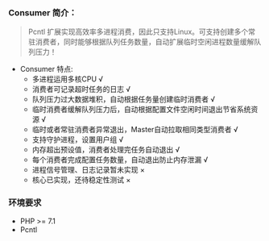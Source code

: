 ### Consumer 简介：
> Pcntl 扩展实现高效率多进程消费，因此只支持Linux。可支持创建多个常驻消费者，同时能够根据队列任务数量，自动扩展临时空闲进程数量缓解队列压力！

* Consumer 特点: 
   * 多进程运用多核CPU  √
   * 消费者可记录超时任务的日志  √
   * 队列压力过大数据堆积，自动根据任务量创建临时消费者  √
   * 临时消费者缓解队列压力后，自动根据配置文件空闲时间退出节省系统资源  √
   * 临时或者常驻消费者异常退出，Master自动拉取相同类型消费者  √
   * 支持守护进程，设置用户组  √
   * 内存超出预设值，消费者处理完任务自动退出  √
   * 每个消费者完成配置任务数量，自动退出防止内存泄漏  √
   * 进程信号管理、日志记录暂未实现  ×
   * 核心已实现，还待稳定性测试  ×
  
### 环境要求

* PHP >= 7.1
* Pcntl